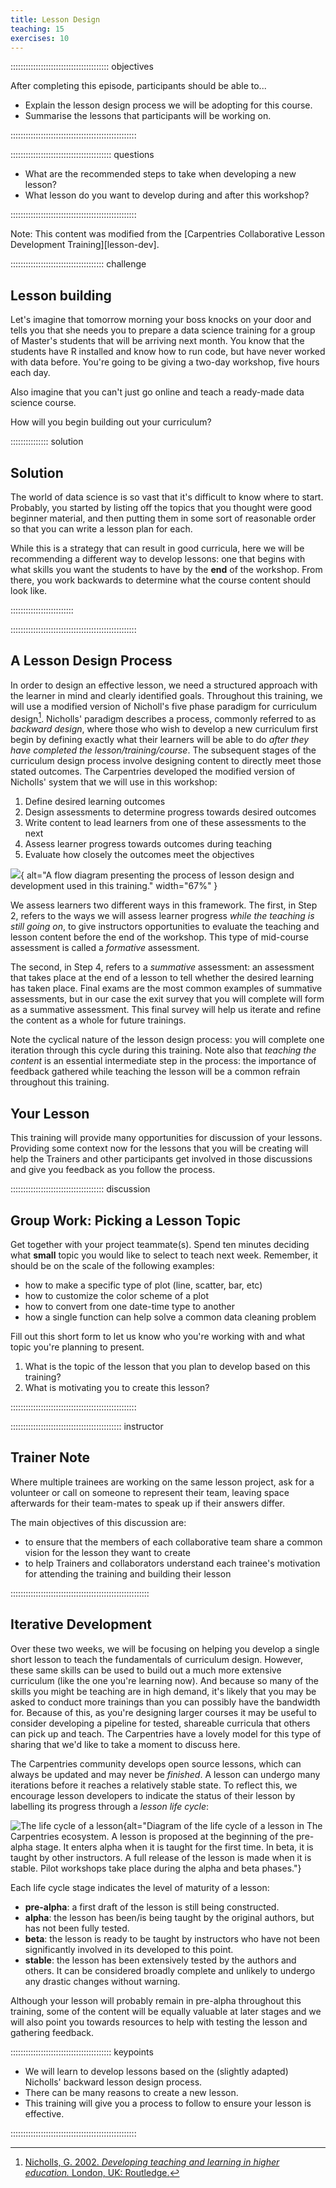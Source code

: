 ```yaml
---
title: Lesson Design
teaching: 15
exercises: 10
---
```


::::::::::::::::::::::::::::::::::::::: objectives

After completing this episode, participants should be able to...

- Explain the lesson design process we will be adopting for this course.
- Summarise the lessons that participants will be working on.

::::::::::::::::::::::::::::::::::::::::::::::::::

:::::::::::::::::::::::::::::::::::::::: questions

- What are the recommended steps to take when developing a new lesson?
- What lesson do you want to develop during and after this workshop?

::::::::::::::::::::::::::::::::::::::::::::::::::

Note: This content was modified from the [Carpentries Collaborative Lesson Development Training][lesson-dev].

:::::::::::::::::::::::::::::::::::::  challenge

## Lesson building 

Let's imagine that tomorrow morning your boss knocks on your door and tells you that she needs you to prepare a data science training for a group of Master's students that will be arriving next month. You know that the students have R installed and know how to run code, but have never worked with data before. You're going to be giving a two-day workshop, five hours each day. 

Also imagine that you can't just go online and teach a ready-made data science course.

How will you begin building out your curriculum?



:::::::::::::::  solution

## Solution

The world of data science is so vast that it's difficult to know where to start. Probably, you started by listing off the topics that you thought were good beginner material, and then putting them in some sort of reasonable order so that you can write a lesson plan for each. 

While this is a strategy that can result in good curricula, here we will be recommending a different way to develop lessons: one that begins with what skills you want the students to have by the **end** of the workshop. From there, you work backwards to determine what the course content should look like.
  
:::::::::::::::::::::::::

::::::::::::::::::::::::::::::::::::::::::::::::::


## A Lesson Design Process

In order to design an effective lesson, we need a structured approach with the learner in mind and  clearly identified goals. Throughout this training, we will use a modified version of Nicholl's five phase paradigm for curriculum design[^1].
Nicholls' paradigm describes a process, commonly referred to as _backward design_,
where those who wish to develop a new curriculum first begin by defining
exactly what their learners will be able to do
_after they have completed the lesson/training/course_.
The subsequent stages of the curriculum design process involve designing content
to directly meet those stated outcomes. The Carpentries developed the modified version of Nicholls' system that we will use in this workshop:

1. Define desired learning outcomes
2. Design assessments to determine progress towards desired outcomes
3. Write content to lead learners from one of these assessments to the next
4. Assess learner progress towards outcomes during teaching
5. Evaluate how closely the outcomes meet the objectives

![](fig/cldt-design-process.svg){
alt="A flow diagram presenting the process of lesson design and development used in this training."
width="67%"
}

We assess learners two different ways in this framework. The first, in Step 2, refers to the ways we will assess learner progress _while the teaching is still going on_, to give instructors opportunities to evaluate the teaching and lesson content before the end of the workshop. This type of mid-course assessment is called a _formative_ assessment. 

The second, in Step 4, refers to a  _summative_ assessment: an assessment that takes place at the end of a lesson to tell whether the desired learning has taken place. Final exams are the most common examples of summative assessments, but in our case the exit survey that you will complete will form as a summative assessment. This final survey will help us iterate and refine the content as a whole for future trainings.

Note the cyclical nature of the lesson design process:
you will complete one iteration through this cycle during this training.
Note also that _teaching the content_ is an essential intermediate step in the process:
the importance of feedback gathered while teaching the lesson
will be a common refrain throughout this training.


## Your Lesson

This training will provide many opportunities for discussion of your lessons.
Providing some context now for the lessons that you will be creating will
help the Trainers and other participants get involved in those discussions
and give you feedback as you follow the process.


:::::::::::::::::::::::::::::::::::::  discussion

## Group Work: Picking a Lesson Topic

Get together with your project teammate(s). Spend ten minutes deciding what **small** topic you would like to select to teach next week. Remember, it should be on the scale of the following examples:

-   how to make a specific type of plot (line, scatter, bar, etc)
-   how to customize the color scheme of a plot
-   how to convert from one date-time type to another
-   how a single function can help solve a common data cleaning problem

Fill out this short form to let us know who you're working with and what topic you're planning to present.

1. What is the topic of the lesson that you plan to develop based on this training?
2. What is motivating you to create this lesson?

::::::::::::::::::::::::::::::::::::::::::::::::::

:::::::::::::::::::::::::::::::::::::::::::: instructor

## Trainer Note

Where multiple trainees are working on the same lesson project, 
ask for a volunteer or call on someone to represent their team,
leaving space afterwards for their team-mates to speak up if their answers differ.

The main objectives of this discussion are:

- to ensure that the members of each collaborative team share a common vision for the lesson they want to create
- to help Trainers and collaborators understand each trainee's motivation for attending the training and building their lesson

:::::::::::::::::::::::::::::::::::::::::::::::::::::::

## Iterative Development

Over these two weeks, we will be focusing on helping you develop a single short lesson to teach the fundamentals of curriculum design. However, these same skills can be used to build out a much more extensive curriculum (like the one you're learning now). And because so many of the skills you might be teaching are in high demand, it's likely that you may be asked to conduct more trainings than you can possibly have the bandwidth for. Because of this, as you're designing larger courses it may be useful to consider developing a pipeline for tested, shareable curricula that others can pick up and teach. The Carpentries have a lovely model for this type of sharing that we'd like to take a moment to discuss here. 

The Carpentries community develops open source lessons,
which can always be updated and may never be _finished_.
A lesson can undergo many iterations before it reaches a relatively stable state.
To reflect this, we encourage lesson developers to 
indicate the status of their lesson by labelling its progress through a _lesson life cycle_:

![The life cycle of a lesson](fig/life_cycle.png){alt="Diagram of the life cycle of a
lesson in The Carpentries ecosystem. A lesson is proposed at the beginning of the
pre-alpha stage. It enters alpha when it is taught for the first time. In beta, it is
taught by other instructors. A full release of the lesson is made when it is stable.
Pilot workshops take place during the alpha and beta phases."}

Each life cycle stage indicates the level of maturity of a lesson:

- **pre-alpha**: a first draft of the lesson is still being constructed.
- **alpha**: the lesson has been/is being taught by the original authors, but has not been fully tested.
- **beta**: the lesson is ready to be taught by instructors who have not been significantly involved in its developed to this point.
- **stable**: the lesson has been extensively tested by the authors and others. It can be considered broadly complete and unlikely to undergo any drastic changes without warning.

Although your lesson will probably remain in pre-alpha throughout this training,
some of the content will be equally valuable at later stages 
and we will also point you towards resources to help with testing the lesson and gathering feedback.

:::::::::::::::::::::::::::::::::::::::: keypoints

- We will learn to develop lessons based on the (slightly adapted) Nicholls' backward lesson design  process.
- There can be many reasons to create a new lesson.
- This training will give you a process to follow to ensure your lesson is effective.

::::::::::::::::::::::::::::::::::::::::::::::::::


[^1]: [Nicholls, G. 2002. _Developing teaching and learning in higher education._ London, UK: Routledge.](https://www.taylorfrancis.com/books/mono/10.4324/9780203469231/developing-teaching-learning-higher-education-gill-nicholls)
